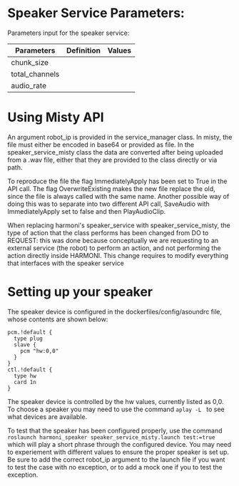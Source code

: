 # Speaker Service Parameters:
Parameters input for the speaker service: 

| Parameters           | Definition | Values |
|----------------------|------------|--------|
|chunk_size            |            |        |
|total_channels        |            |        |
|audio_rate            |            |        |

# Using Misty API
An argument robot_ip is provided in the service_manager class. 
In misty, the file must either be encoded in base64 or provided as file. In the speaker_service_misty class the data are converted after being uploaded from a .wav file, either that they are provided to the class directly or via path. 

To reproduce the file the flag ImmediatelyApply has been set to True in the API call.
The flag OverwriteExisting makes the new file replace the old, since the file is always called with the same name. 
Another possible way of doing this was to separate into two different API call, SaveAudio with ImmediatelyApply set to false and then PlayAudioClip.

When replacing harmoni's speaker_service with speaker_service_misty, the type of action that the class performs has been changed from DO to REQUEST: this was done because conceptually we are requesting to an external service (the robot) to perform an action, and not performing the action directly inside HARMONI. This change requires to modify everything that interfaces with the speaker service 

# Setting up your speaker
The speaker device is configured in the dockerfiles/config/asoundrc file, whose contents are shown below:

```
pcm.!default {
  type plug
  slave {
    pcm "hw:0,0"
  }
}
ctl.!default {
  type hw
  card 1n
}
```

The speaker device is controlled by the hw values, currently listed as 0,0. To choose a speaker you may need to use the command ```aplay -L ``` to see what devices are available.

To test that the speaker has been configured properly, use the command ```roslaunch harmoni_speaker speaker_service_misty.launch test:=true``` which will play a short phrase through the configured device. You may need to experiement with different values to ensure the proper speaker is set up.
Be sure to add the correct robot_ip argument to the launch file if you want to test the case with no exception, or to add a mock one if you to test the exception.